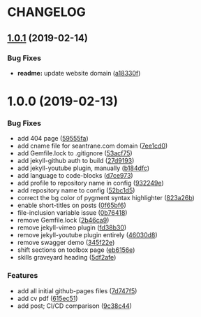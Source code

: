 # CHANGELOG

## [1.0.1](https://github.com/seantrane/seantrane.github.io/compare/v1.0.0...v1.0.1) (2019-02-14)


### Bug Fixes

* **readme:** update website domain ([a18330f](https://github.com/seantrane/seantrane.github.io/commit/a18330f))

# 1.0.0 (2019-02-13)


### Bug Fixes

* add 404 page ([59555fa](https://github.com/seantrane/seantrane.github.io/commit/59555fa))
* add cname file for seantrane.com domain ([7ee1cd0](https://github.com/seantrane/seantrane.github.io/commit/7ee1cd0))
* add Gemfile.lock to .gitignore ([53acf75](https://github.com/seantrane/seantrane.github.io/commit/53acf75))
* add jekyll-github auth to build ([27d9193](https://github.com/seantrane/seantrane.github.io/commit/27d9193))
* add jekyll-youtube plugin, manually ([b184dfc](https://github.com/seantrane/seantrane.github.io/commit/b184dfc))
* add language to code-blocks ([d7ce973](https://github.com/seantrane/seantrane.github.io/commit/d7ce973))
* add profile to repository name in config ([932249e](https://github.com/seantrane/seantrane.github.io/commit/932249e))
* add repository name to config ([52bc1d5](https://github.com/seantrane/seantrane.github.io/commit/52bc1d5))
* correct the bg color of pygment syntax highlighter ([823a26b](https://github.com/seantrane/seantrane.github.io/commit/823a26b))
* enable short-titles on posts ([0f65bf6](https://github.com/seantrane/seantrane.github.io/commit/0f65bf6))
* file-inclusion variable issue ([0b76418](https://github.com/seantrane/seantrane.github.io/commit/0b76418))
* remove Gemfile.lock ([2b46ca9](https://github.com/seantrane/seantrane.github.io/commit/2b46ca9))
* remove jekyll-vimeo plugin ([fd38b30](https://github.com/seantrane/seantrane.github.io/commit/fd38b30))
* remove jekyll-youtube plugin entirely ([46030d8](https://github.com/seantrane/seantrane.github.io/commit/46030d8))
* remove swagger demo ([345f22e](https://github.com/seantrane/seantrane.github.io/commit/345f22e))
* shift sections on toolbox page ([eb6156e](https://github.com/seantrane/seantrane.github.io/commit/eb6156e))
* skills graveyard heading ([5df2afe](https://github.com/seantrane/seantrane.github.io/commit/5df2afe))


### Features

* add all initial github-pages files ([7d747f5](https://github.com/seantrane/seantrane.github.io/commit/7d747f5))
* add cv pdf ([615ec51](https://github.com/seantrane/seantrane.github.io/commit/615ec51))
* add post; CI/CD comparison ([9c38c44](https://github.com/seantrane/seantrane.github.io/commit/9c38c44))
